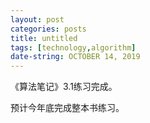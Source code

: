 ```yaml
---
layout: post
categories: posts
title: untitled
tags: [technology,algorithm]
date-string: OCTOBER 14, 2019
---
```


《算法笔记》3.1练习完成。

预计今年底完成整本书练习。